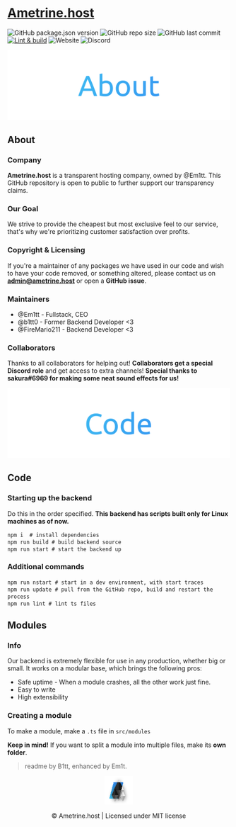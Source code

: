 # [Ametrine.host](https://ametrine.host)
  
![GitHub package.json version](https://img.shields.io/github/package-json/v/Em1tt/amethyst.host) ![GitHub repo size](https://img.shields.io/github/repo-size/Em1tt/amethyst.host) ![GitHub last commit](https://img.shields.io/github/last-commit/Em1tt/amethyst.host) [![Lint & build](https://github.com/Em1tt/amethyst.host/actions/workflows/node.js.yml/badge.svg)](https://github.com/Em1tt/amethyst.host/actions/workflows/node.js.yml) ![Website](https://img.shields.io/website?url=https%3A%2F%2Famethyst.host) ![Discord](https://img.shields.io/discord/825086628561027092)

<p align="center"><img src="./src/modules/views/images/AmethystGHAbout.png?raw=true" alt="About"/></p> 

## About  

### Company
**Ametrine.host** is a transparent hosting company, owned by @Em1tt. This GitHub repository is open to public to further support our transparency claims. 

### Our Goal
We strive to provide the cheapest but most exclusive feel to our service, that's why we're prioritizing customer satisfaction over profits.

### Copyright & Licensing
If you're a maintainer of any packages we have used in our code and wish to have your code removed, or something altered, please contact us on **admin@ametrine.host** or open a **GitHub issue**.

### Maintainers
* @Em1tt - Fullstack, CEO
* @b1tt0 - Former Backend Developer <3
* @FireMario211 - Backend Developer <3

### Collaborators
Thanks to all collaborators for helping out! **Collaborators get a special Discord role** and get access to extra channels! **Special thanks to sakura#6969 for making some neat sound effects for us!**

<p align="center"><img src="./src/modules/views/images/AmethystGHCode.png?raw=true" alt="About"/></p> 

## Code

### Starting up the backend
Do this in the order specified.
**This backend has scripts built only for Linux machines as of now.**
```shell
npm i  # install dependencies
npm run build # build backend source
npm run start # start the backend up  
```

### Additional commands
```shell
npm run nstart # start in a dev environment, with start traces
npm run update # pull from the GitHub repo, build and restart the process
npm run lint # lint ts files
```

## Modules
### Info
Our backend is extremely flexible for use in any production, whether big or small. It works on a modular base, which brings the following pros:
* Safe uptime - When a module crashes, all the other work just fine.
* Easy to write
* High extensibility

### Creating a module

To make a module, make a `.ts` file in `src/modules`

**Keep in mind!** If you want to split a module into multiple files, make its **own folder**.
  
  
> readme by B1tt, enhanced by Em1t.
<p align="center"><img src="./src/modules/views/images/GitHubSmall.png?raw=true" alt="Ametrine.host"/></p>  

<p align="center">© Ametrine.host | Licensed under MIT license</p>
